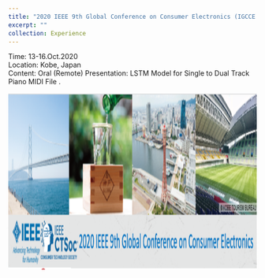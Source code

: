 ```yaml
---
title: "2020 IEEE 9th Global Conference on Consumer Electronics (IGCCE 2020)"
excerpt: ""
collection: Experience
---
```

Time: 13-16.Oct.2020  
Location: Kobe, Japan  
Content: Oral (Remote) Presentation: LSTM Model for Single to Dual Track Piano MIDI File
.<div align=center><img src="../images/IGCCE2020.png" width="600" height="360" />
